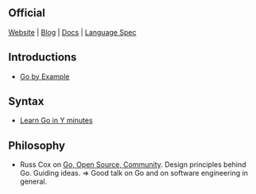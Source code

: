 

## Official

[Website](https://golang.org/) | [Blog](http://blog.golang.org/open-source) | [Docs](https://golang.org/doc/) | [Language Spec](http://golang.org/ref/spec)

## Introductions

* [Go by Example](https://gobyexample.com/)

## Syntax

* [Learn Go in Y minutes](http://learnxinyminutes.com/docs/go/)

## Philosophy

* Russ Cox on [Go, Open Source, Community](https://www.youtube.com/watch?v=XvZOdpd_9tc). Design principles behind Go. Guiding ideas. => Good talk on Go and on software engineering in general. 
